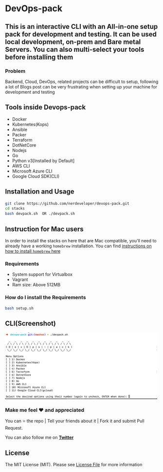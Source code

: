 # DevOps-pack

## This is an interactive CLI with an All-in-one setup pack for development and testing. It can be used local development, on-prem and Bare metal Servers. You can also multi-select your tools before installing them

### Problem

Backend, Cloud, DevOps, related projects can be difficult to setup, following a lot of Blogs post can be very frustrating when setting up your machine for development and testing

## Tools inside Devops-pack

- Docker
- Kubernetes(Kops)
- Ansible
- Packer
- Terraform
- DotNetCore
- Nodejs
- Go
- Python v3[Installed by Default]
- AWS CLI
- Microsoft Azure CLI
- Google Cloud SDK(CLI)

## Installation and Usage

```bash
git clone https://github.com/nerdeveloper/devops-pack.git
cd stacks
bash devpack.sh  OR ./devpack.sh
```

## Instruction for Mac users

In order to install the stacks on here that are Mac compatible, you'll need to already have a working `homebrew` installation.
You can find [instructions on how to install `homebrew` here](https://www.howtogeek.com/211541/homebrew-for-os-x-easily-installs-desktop-apps-and-terminal-utilities/)

### Requirements

- System support for Virtualbox
- Vagrant
- Ram size: Above 512MB

### How do I install the Requirements

```bash 
bash setup.sh
```

## CLI(Screenshot)

  <img src="https://github.com/nerdeveloper/devops-pack/blob/master/images/shot.png" alt="Screenshot of the menu" title="Screenshot of Stacks" width="500" >

### Make me feel :heart: and appreciated

You can :star: the repo | Tell your friends about it | Fork it and submit Pull Request.

You can also follow me on **[Twitter](https://twitter.com/_nerdeveloper)**

## License

The MIT License (MIT). Please see [License File](LICENSE) for more information
